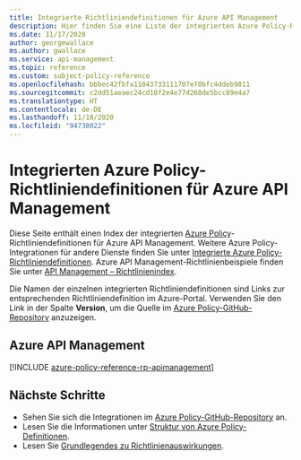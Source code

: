 ```yaml
---
title: Integrierte Richtliniendefinitionen für Azure API Management
description: Hier finden Sie eine Liste der integrierten Azure Policy-Richtliniendefinitionen für Azure API Management. Diese integrierten Richtliniendefinitionen bieten Ansätze für die Verwaltung von Azure-Ressourcen.
ms.date: 11/17/2020
author: georgewallace
ms.author: gwallace
ms.service: api-management
ms.topic: reference
ms.custom: subject-policy-reference
ms.openlocfilehash: bbbec42fbfa11043733111707e70bfc4ddeb9811
ms.sourcegitcommit: c2dd51aeaec24cd18f2e4e77d268de5bcc89e4a7
ms.translationtype: HT
ms.contentlocale: de-DE
ms.lasthandoff: 11/18/2020
ms.locfileid: "94738022"
---
```

# <a name="azure-policy-built-in-policy-definitions-for-azure-api-management"></a>Integrierten Azure Policy-Richtliniendefinitionen für Azure API Management

Diese Seite enthält einen Index der integrierten [Azure Policy](../governance/policy/overview.md)-Richtliniendefinitionen für Azure API Management. Weitere Azure Policy-Integrationen für andere Dienste finden Sie unter [Integrierte Azure Policy-Richtliniendefinitionen](../governance/policy/samples/built-in-policies.md). Azure API Management-Richtlinienbeispiele finden Sie unter [API Management – Richtlinienindex](./policies/index.md).

Die Namen der einzelnen integrierten Richtliniendefinitionen sind Links zur entsprechenden Richtliniendefinition im Azure-Portal. Verwenden Sie den Link in der Spalte **Version**, um die Quelle im [Azure Policy-GitHub-Repository](https://github.com/Azure/azure-policy) anzuzeigen.

## <a name="azure-api-management"></a>Azure API Management

[!INCLUDE [azure-policy-reference-rp-apimanagement](../../includes/policy/reference/byrp/microsoft.apimanagement.md)]

## <a name="next-steps"></a>Nächste Schritte

- Sehen Sie sich die Integrationen im [Azure Policy-GitHub-Repository](https://github.com/Azure/azure-policy) an.
- Lesen Sie die Informationen unter [Struktur von Azure Policy-Definitionen](../governance/policy/concepts/definition-structure.md).
- Lesen Sie [Grundlegendes zu Richtlinienauswirkungen](../governance/policy/concepts/effects.md).
